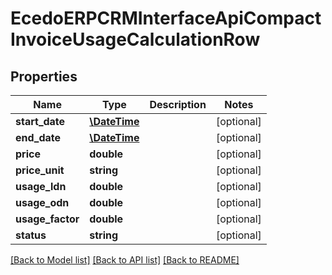 # EcedoERPCRMInterfaceApiCompactInvoiceUsageCalculationRow

## Properties
Name | Type | Description | Notes
------------ | ------------- | ------------- | -------------
**start_date** | [**\DateTime**](\DateTime.md) |  | [optional] 
**end_date** | [**\DateTime**](\DateTime.md) |  | [optional] 
**price** | **double** |  | [optional] 
**price_unit** | **string** |  | [optional] 
**usage_ldn** | **double** |  | [optional] 
**usage_odn** | **double** |  | [optional] 
**usage_factor** | **double** |  | [optional] 
**status** | **string** |  | [optional] 

[[Back to Model list]](../README.md#documentation-for-models) [[Back to API list]](../README.md#documentation-for-api-endpoints) [[Back to README]](../README.md)


